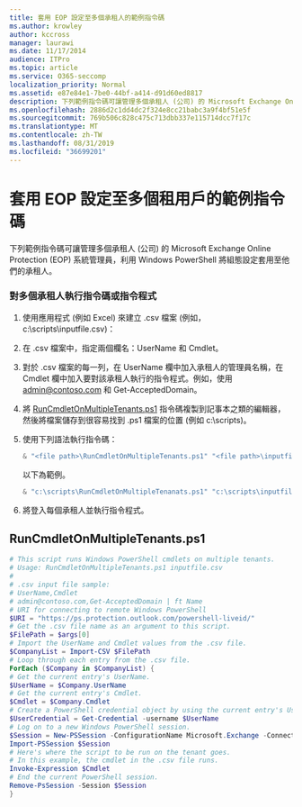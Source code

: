 ```yaml
---
title: 套用 EOP 設定至多個承租人的範例指令碼
ms.author: krowley
author: kccross
manager: laurawi
ms.date: 11/17/2014
audience: ITPro
ms.topic: article
ms.service: O365-seccomp
localization_priority: Normal
ms.assetid: e87e84e1-7be0-44bf-a414-d91d60ed8817
description: 下列範例指令碼可讓管理多個承租人 (公司) 的 Microsoft Exchange Online Protection (EOP) 系統管理員，利用 Windows PowerShell 將組態設定套用至他們的承租人。
ms.openlocfilehash: 2886d2c1dd4dc2f324e8cc21babc3a9f4bf51e5f
ms.sourcegitcommit: 769b506c828c475c713dbb337e115714dcc7f17c
ms.translationtype: MT
ms.contentlocale: zh-TW
ms.lasthandoff: 08/31/2019
ms.locfileid: "36699201"
---
```

# <a name="sample-script-for-applying-eop-settings-to-multiple-tenants"></a>套用 EOP 設定至多個租用戶的範例指令碼

下列範例指令碼可讓管理多個承租人 (公司) 的 Microsoft Exchange Online Protection (EOP) 系統管理員，利用 Windows PowerShell 將組態設定套用至他們的承租人。
  
### <a name="to-run-a-script-or-cmdlet-on-multiple-tenants"></a>對多個承租人執行指令碼或指令程式

1. 使用應用程式 (例如 Excel) 來建立 .csv 檔案 (例如，c:\scripts\inputfile.csv)：

2. 在 .csv 檔案中，指定兩個欄名：UserName 和 Cmdlet。

3. 對於 .csv 檔案的每一列，在 UserName 欄中加入承租人的管理員名稱，在 Cmdlet 欄中加入要對該承租人執行的指令程式。例如，使用 admin@contoso.com 和 Get-AcceptedDomain。

4. 將 [RunCmdletOnMultipleTenants.ps1](#runcmdletonmultipletenantsps1) 指令碼複製到記事本之類的編輯器，然後將檔案儲存到很容易找到 .ps1 檔案的位置 (例如 c:\scripts)。

5. 使用下列語法執行指令碼：

   ```Powershell
   & "<file path>\RunCmdletOnMultipleTenants.ps1" "<file path>\inputfile.csv"
   ```

   以下為範例。

   ```Powershell
   & "c:\scripts\RunCmdletOnMultipleTenanats.ps1" "c:\scripts\inputfile.csv"
   ```

6. 將登入每個承租人並執行指令程式。

## <a name="runcmdletonmultipletenantsps1"></a>RunCmdletOnMultipleTenants.ps1

```Powershell
# This script runs Windows PowerShell cmdlets on multiple tenants.
# Usage: RunCmdletOnMultipleTenants.ps1 inputfile.csv
#  
# .csv input file sample:
# UserName,Cmdlet
# admin@contoso.com,Get-AcceptedDomain | ft Name
# URI for connecting to remote Windows PowerShell
$URI = "https://ps.protection.outlook.com/powershell-liveid/"
# Get the .csv file name as an argument to this script.
$FilePath = $args[0]
# Import the UserName and Cmdlet values from the .csv file.
$CompanyList = Import-CSV $FilePath
# Loop through each entry from the .csv file.
ForEach ($Company in $CompanyList) {
# Get the current entry's UserName.
$UserName = $Company.UserName
# Get the current entry's Cmdlet.
$Cmdlet = $Company.Cmdlet
# Create a PowerShell credential object by using the current entry's UserName. Prompt for the password.
$UserCredential = Get-Credential -username $UserName
# Log on to a new Windows PowerShell session.
$Session = New-PSSession -ConfigurationName Microsoft.Exchange -ConnectionUri $URI -Credential $UserCredential -Authentication Basic -AllowRedirection
Import-PSSession $Session
# Here's where the script to be run on the tenant goes.
# In this example, the cmdlet in the .csv file runs.
Invoke-Expression $Cmdlet
# End the current PowerShell session.
Remove-PsSession -Session $Session
}
```
